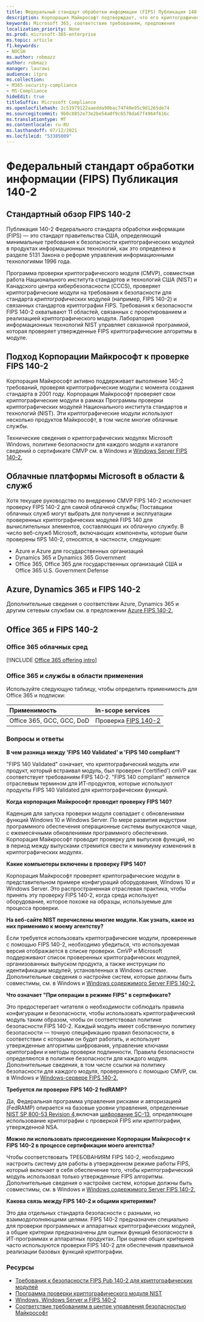 ```yaml
---
title: Федеральный стандарт обработки информации (FIPS) Публикация 140-2
description: Корпорация Майкрософт подтверждает, что его криптографические модули соответствуют Федеральному стандарту обработки информации США.
keywords: Microsoft 365, соответствие требованиям, предложения
localization_priority: None
ms.prod: microsoft-365-enterprise
ms.topic: article
f1.keywords:
- NOCSH
ms.author: robmazz
author: robmazz
manager: laurawi
audience: itpro
ms.collection:
- M365-security-compliance
- MS-Compliance
hideEdit: true
titleSuffix: Microsoft Compliance
ms.openlocfilehash: 2c51979122aaedda90bac74740e95c9d1265de74
ms.sourcegitcommit: 9b0c8852e73e2be54a0f9c6570da67f4964f616c
ms.translationtype: MT
ms.contentlocale: ru-RU
ms.lasthandoff: 07/12/2021
ms.locfileid: "53385009"
---
```

# <a name="federal-information-processing-standard-fips-publication-140-2"></a>Федеральный стандарт обработки информации (FIPS) Публикация 140-2

## <a name="fips-140-2-standard-overview"></a>Стандартный обзор FIPS 140-2

Публикация 140-2 Федерального стандарта обработки информации (FIPS) — это стандарт правительства США, определяющий минимальные требования к безопасности криптографических модулей в продуктах информационных технологий, как это определено в разделе 5131 Закона о реформе управления информационными технологиями 1996 года.

Программа [](https://csrc.nist.gov/Projects/cryptographic-module-validation-program) проверки криптографического модуля (CMVP), совместная работа Национального института стандартов и технологий США (NIST) и Канадского центра кибербезопасности (CCCS), проверяет криптографические модули на требования к безопасности для стандарта *криптографических* модулей (например, FIPS 140-2) и связанных стандартов криптографии FIPS. Требования к безопасности FIPS 140-2 охватывают 11 областей, связанных с проектированием и реализацией криптографического модуля. Лаборатория информационных технологий NIST управляет связанной программой, которая проверяет утвержденные FIPS криптографические алгоритмы в модуле.

## <a name="microsofts-approach-to-fips-140-2-validation"></a>Подход Корпорации Майкрософт к проверке FIPS 140-2

Корпорация Майкрософт активно поддерживает выполнение 140-2 требований, проверяя криптографические модули с момента создания стандарта в 2001 году. Корпорация Майкрософт проверяет свои криптографические модули в рамках Программы проверки криптографических модулей Национального института стандартов и технологий [](https://csrc.nist.gov/Projects/cryptographic-module-validation-program) (NIST). Эти криптографические модули используют несколько продуктов Майкрософт, в том числе многие облачные службы.

Технические сведения о криптографических модулях Microsoft Windows, политике безопасности для каждого модуля и каталоге сведений о сертификате CMVP см. в Windows и [Windows Server FIPS 140-2.](https://aka.ms/AA6ehud)

## <a name="microsoft-in-scope-cloud-platforms--services"></a>Облачные платформы Microsoft в области & служб

Хотя текущее руководство по внедрению CMVP FIPS 140-2 исключает проверку FIPS 140-2 для самой облачной службы; Поставщики облачных служб могут выбрать для получения и эксплуатации проверенных криптографических модулей FIPS 140 для вычислительных элементов, составляющих их облачную службу. В число веб-служб Microsoft, включающих компоненты, которые были проверены fiPS 140-2, относятся, в частности, следующие:

- Azure и Azure для государственных организаций
- Dynamics 365 и Dynamics 365 Government
- Office 365, Office 365 для государственных организаций США и Office 365 U.S. Government Defense

## <a name="azure-dynamics-365-and-fips-140-2"></a>Azure, Dynamics 365 и FIPS 140-2

Дополнительные сведения о соответствии Azure, Dynamics 365 и другим сетевым службам см. в предложении [Azure FIPS 140-2.](/azure/compliance/offerings/offering-fips-140-2)

## <a name="office-365-and-fips-140-2"></a>Office 365 и FIPS 140-2

### <a name="office-365-cloud-environments"></a>Office 365 облачных сред

[!INCLUDE [Office 365 offering intro](../includes/o365-offering-introduction.md)]

### <a name="office-365-applicability-and-in-scope-services"></a>Office 365 и службы в области применения

Используйте следующую таблицу, чтобы определить применимость для Office 365 и подписки:

| **Применимость** | **In-scope services** |
|:------------------|:----------------------|
| Office 365, GCC, GCC, DoD | Проверка [FIPS 140-2](/windows/security/threat-protection/fips-140-validation) |

### <a name="frequently-asked-questions"></a>Вопросы и ответы

**В чем разница между 'FIPS 140 Validated' и 'FIPS 140 compliant'?**

"FIPS 140 Validated" означает, что криптографический модуль или продукт, который встраивал модуль, был проверен ('certified') cmVP как соответствует требованиям FIPS 140-2. "FIPS 140 compliant" является отраслевым термином для ИТ-продуктов, которые используют продукты FIPS 140 Validated для криптографических функций.

**Когда корпорация Майкрософт проводит проверку FIPS 140?**

Каденция для запуска проверки модуля совпадает с обновлениями функций Windows 10 и Windows Server. По мере развития индустрии программного обеспечения операционные системы выпускаются чаще, с ежемесячными обновлениями программного обеспечения. Корпорация Майкрософт проводит проверку для выпусков функций, но в период между выпусками стремится свести к минимуму изменения в криптографических модулях.

**Какие компьютеры включены в проверку FIPS 140?**

Корпорация Майкрософт проверяет криптографические модули в представительном примере конфигураций оборудования, Windows 10 и Windows Server. Это распространенная отраслевая практика, чтобы принять эту проверку FIPS 140-2, когда среда использует оборудование, которое похоже на образцы, используемые для процесса проверки.

**На веб-сайте NIST перечислены многие модули. Как узнать, какое из них применимо к моему агентству?**

Если требуется использовать криптографические модули, проверенные с помощью FIPS 140-2, необходимо убедиться, что используемая версия отображается в списке проверки. CmVP и Microsoft поддерживают список проверенных криптографических модулей, организованных выпуском продукта, а также инструкции по идентификации модулей, установленных в Windows системе. Дополнительные сведения о настройке систем, которые должны быть совместимы, см. в Windows и [Windows содержимого Server FIPS 140-2.](https://aka.ms/AA6ehud)

**Что означает "При операции в режиме FIPS" в сертификате?**

Это предостерегает читателя о необходимости соблюдать правила конфигурации и безопасности, чтобы использовать криптографический модуль таким образом, чтобы он соответствовал политике безопасности FIPS 140-2. Каждый модуль имеет собственную политику безопасности — точную спецификацию правил безопасности, в соответствии с которыми он будет работать, и использует утвержденные алгоритмы шифрования, управление ключами криптографии и методы проверки подлинности. Правила безопасности определяются в политике безопасности для каждого модуля. Дополнительные сведения, в том числе ссылки на политику безопасности для каждого модуля, проверенного с помощью CMVP, см. в Windows и [Windows-сервере FIPS 140-2.](https://aka.ms/AA6ehud)

**Требуется ли проверке FIPS 140-2 fedRAMP?**

Да, Федеральная программа управления рисками и авторизацией (FedRAMP) опирается на базовые уровни управления, определенные [NIST SP 800-53 Revision 4,](https://nvd.nist.gov/800-53/Rev4/)включая [шифрование SC-13,](https://nvd.nist.gov/800-53/Rev4/control/SC-13) определяющее использование криптографии с проверкой FIPS или криптографии, утвержденной NSA.

**Можно ли использовать присоединение Корпорации Майкрософт к FIPS 140-2 в процессе сертификации моего агентства?**

Чтобы соответствовать ТРЕБОВАНИЯМ FIPS 140-2, необходимо настроить систему для работы в утвержденном режиме работы FIPS, который включает в себя обеспечение того, чтобы криптографический модуль использовал только утвержденные FIPS алгоритмы. Дополнительные сведения о настройке систем, которые должны быть совместимы, см. в Windows и [Windows содержимого Server FIPS 140-2.](https://aka.ms/AA6ehud)

**Какова связь между FIPS 140-2 и общими критериями?**

Это два отдельных стандарта безопасности с разными, но взаимодополняющими целями. FIPS 140-2 предназначен специально для проверки программных и аппаратных криптографических модулей, а общие критерии предназначены для оценки функций безопасности в ИТ-программах и аппаратных продуктах. При оценке общих критериев часто используются проверки FIPS 140-2 для обеспечения правильной реализации базовых функций криптографии.

### <a name="resources"></a>Ресурсы

- [Требования к безопасности FIPS Pub 140-2 для криптографических модулей](https://csrc.nist.gov/publications/fips/fips140-2/fips1402.pdf)
- [Программа проверки криптографического модуля NIST](https://csrc.nist.gov/groups/STM/cmvp/index.html)
- [Windows, Windows Server и FIPS 140-2](/windows/security/threat-protection/fips-140-validation)
- [Соответствие требованиям в центре управления безопасностью Майкрософт](https://www.microsoft.com/trust-center/compliance/compliance-overview)
